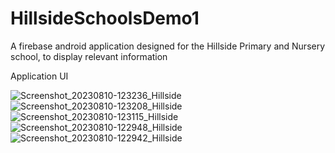 # HillsideSchoolsDemo1
A firebase android application designed for the Hillside Primary and Nursery school, to display relevant information

Application UI

![Screenshot_20230810-123236_Hillside](https://github.com/Tre7o/HillsideSchoolsDemo1/assets/98259545/24997b83-9ec2-44ac-bb65-c56f908bef88)
![Screenshot_20230810-123208_Hillside](https://github.com/Tre7o/HillsideSchoolsDemo1/assets/98259545/998d2fa3-5ae1-4494-821a-cad75f079a61)
![Screenshot_20230810-123115_Hillside](https://github.com/Tre7o/HillsideSchoolsDemo1/assets/98259545/d644897a-ce04-4162-89dd-6c2073056063)
![Screenshot_20230810-122948_Hillside](https://github.com/Tre7o/HillsideSchoolsDemo1/assets/98259545/fd82ed2c-db3a-422f-9f61-039a8747a953)
![Screenshot_20230810-122942_Hillside](https://github.com/Tre7o/HillsideSchoolsDemo1/assets/98259545/4fe67113-a114-425a-b51b-41e04a60b183)
